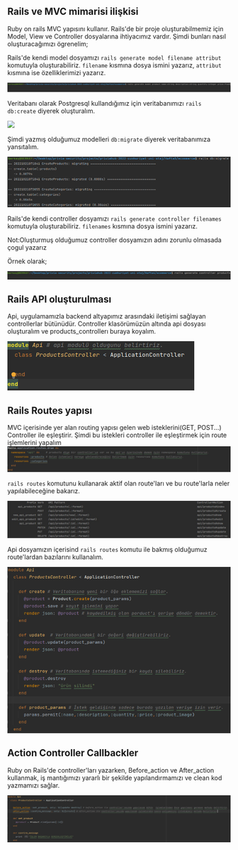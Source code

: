 ## Rails ve MVC mimarisi ilişkisi
Ruby on rails MVC yapısını kullanır. Rails'de bir proje oluşturabilmemiz için Model, View ve Controller dosyalarına ihtiyacımız vardır.
Şimdi bunları nasıl oluşturacağımızı ögrenelim;

Rails'de kendi model dosyamızı `rails generate model filename attribut` komutuyla oluşturabiliriz.
`filename` kısmına dosya ismini yazarız, `attribut` kısmına ise özelliklerimizi yazarız.

![](../images/model.png)

Veritabanı olarak Postgresql kullandığımız için veritabanımızı `rails db:create` diyerek oluşturalım.

![](../images/VeritabanıOlusturma.png)

Şimdi yazmış olduğumuz modelleri `db:migrate` diyerek veritabanımıza yansıtalım.

![](../images/migrate.png)

Rails'de kendi controller dosyamızı `rails generate controller filenames` komutuyla oluşturabiliriz.
`filenames` kısmına dosya ismini yazarız.

Not:Oluşturmuş olduğumuz controller dosyamızın adını zorunlu olmasada çogul yazarız

Örnek olarak;

![](../images/controller.png)

## Rails API oluşturulması
Api, uygulamamızla backend altyapımız arasındaki iletişimi sağlayan controllerlar bütünüdür.
Controller klasörümüzün altında api dosyası oluşturalım ve products_controllerı buraya koyalım.

![](../images/modul.png)

## Rails Routes yapısı

MVC içerisinde yer alan routing yapısı gelen web isteklerini(GET, POST...) Controller ile eşleştirir.
Şimdi bu istekleri controller ile eşleştirmek için route işlemlerini yapalım 
![](../images/routes2.png)

`rails routes` komutunu kullanarak aktif olan route'ları ve bu route'larla neler yapılabileceğine bakarız.

![](../images/routes.jpg)

Api dosyamızın içerisind `rails routes` komutu ile bakmış olduğumuz route'lardan bazılarını kullanalım.

![](../images/CRUD.png)

## Action Controller Callbackler
Ruby on Rails'de controller'ları yazarken, Before_action ve After_action kullanmak, iş mantığımızı yararlı bir şekilde yapılandırmamızı ve clean kod yazmamızı sağlar.

![](../images/action_controller.png)


